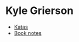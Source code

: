 # Kyle Grierson

* [Katas](https://github.com/grierson/katas)
* [Book notes](https://github.com/grierson/books)
